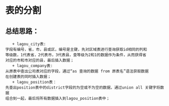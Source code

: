# 表的分割

## 总结思路：
       + lagou_city表:
	字段有编号，省，市，县或区，编号是主键，先对区域表进行查询获取id相同的列和
	等级数，1代表省，2代表市，3代表县，查等级为2和1的数据作为条件，从而获得省
	对应的市和市对应的县，最后插入数据；
       + lagou_company表:
	从原表中查出公司表对应的字段，通过“as 查询的数据 from 原表名”语法获取数据
	在创建表的同时插入数据；
       + lagou_position表：
	先查出position表中的district字段的为空或不为空的数据，通过union all 关键字将数据
	组合到一起，最后将所有数据插入到lagou_position表中；
